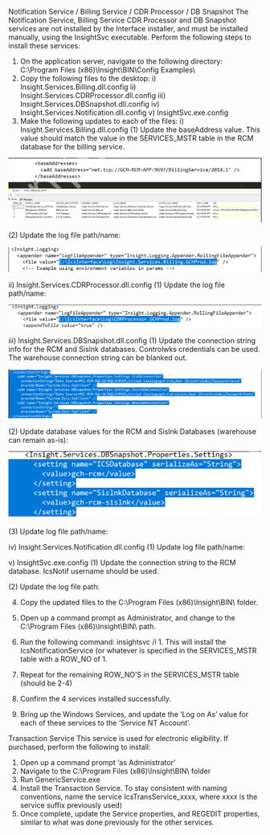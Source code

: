 Notification Service / Billing Service / CDR Processor / DB Snapshot
The Notification Service, Billing Service CDR Processor and DB Snapshot services are not installed by the Interface installer, and must be installed manually, using the InsightSvc executable.  Perform the following steps to install these services:
1.	On the application server, navigate to the following directory: C:\Program Files (x86)\Insight\BIN\Config Examples\ 
2.	Copy the following files to the desktop:
i)	Insight.Services.Billing.dll.config
ii)	Insight.Services.CDRProcessor.dll.config
iii)	Insight.Services.DBSnapshot.dll.config
iv)	Insight.Services.Notification.dll.config
v)	InsightSvc.exe.config
3.	Make the following updates to each of the files:
i)	Insight.Services.Billing.dll.config
(1)	Update the baseAddress value.  This value should match the value in the SERVICES_MSTR table in the RCM database for the billing service.

![image.png](/.attachments/image-ac7ab93a-fde0-48d0-ab38-7bcc29459a16.png)

(2)	Update the log file path/name:

![image.png](/.attachments/image-64c49575-d3b5-4739-8229-52578df988a1.png)

ii)	Insight.Services.CDRProcessor.dll.config
(1)	Update the log file path/name:

![image.png](/.attachments/image-7a979c98-7ea0-48dd-8153-c54a3e1eae7c.png)

iii)	Insight.Services.DBSnapshot.dll.config
(1)	Update the connection string info for the RCM and Sislnk databases. Controlwks credentials can be used.  The warehouse connection string can be blanked out.

![image.png](/.attachments/image-1f786bbc-eb77-4b0a-9038-1a814c8cc6f9.png)

(2)	Update database values for the RCM and Sislnk Databases (warehouse can remain as-is):

![image.png](/.attachments/image-949ae6e5-cd13-412f-ab20-0b962f36ac4e.png)

(3)	Update log file path/name:
 
iv)	Insight.Services.Notification.dll.config
(1)	Update log file path/name: 
 
v)	InsightSvc.exe.config
(1)	Update the connection string to the RCM database.  IcsNotif username should be used.
 
(2)	Update the log file path:
 

4.	Copy the updated files to the C:\Program Files (x86)\Insight\BIN\ folder. 
5.	Open up a command prompt as Administrator, and change to the C:\Program Files (x86)\Insight\BIN\ path.
6.	Run the following command:  insightsvc /i 1.  This will install the IcsNotificationService (or whatever is specified in the SERVICES_MSTR table with a ROW_NO of 1.
 
 
7.	Repeat for the remaining ROW_NO’S in the SERVICES_MSTR table (should be 2-4)
8.	Confirm the 4 services installed successfully.
9.	Bring up the Windows Services, and update the ‘Log on As’ value for each of these services to the ‘Service NT Account’. 



Transaction Service
This service is used for electronic eligibility.  If purchased, perform the following to install:
1.	Open up a command prompt ‘as Administrator’
2.	Navigate to the C:\Program Files (x86)\Insight\BIN\ folder
3.	Run GenericService.exe
4.	Install the Transaction Service.  To stay consistent with naming conventions, name the service IcsTransService_xxxx, where xxxx is the service suffix previously used)
5.	Once complete, update the Service properties, and REGEDIT properties, similar to what was done previously for the other services.
